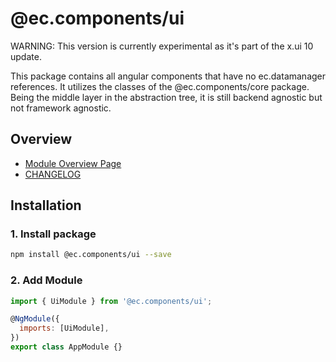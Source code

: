 # @ec.components/ui

WARNING: This version is currently experimental as it's part of the x.ui 10 update.

This package contains all angular components that have no ec.datamanager references.
It utilizes the classes of the @ec.components/core package.
Being the middle layer in the abstraction tree, it is still backend agnostic but not framework agnostic.

## Overview

- [Module Overview Page](https://entrecode.github.io/ec.components/modules/UiModule.html)
- [CHANGELOG](https://entrecode.github.io/ec.components/additional-documentation/changelog/ui-changelog.html)

## Installation

### 1. Install package

```sh
npm install @ec.components/ui --save
```

### 2. Add Module

```js
import { UiModule } from '@ec.components/ui';

@NgModule({
  imports: [UiModule],
})
export class AppModule {}
```
